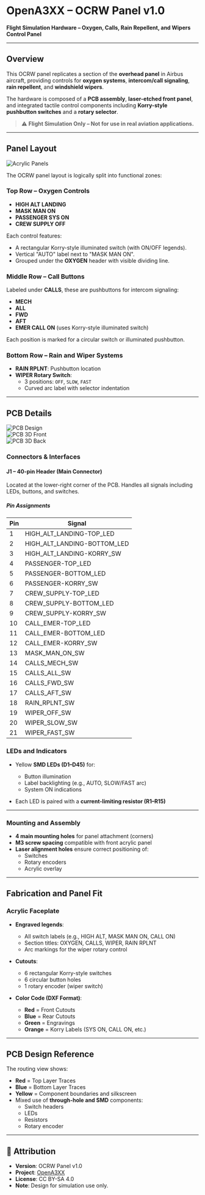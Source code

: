 # OpenA3XX – OCRW Panel v1.0

**Flight Simulation Hardware – Oxygen, Calls, Rain Repellent, and Wipers Control Panel**

---

## Overview

This OCRW panel replicates a section of the **overhead panel** in Airbus aircraft, providing controls for **oxygen systems**, **intercom/call signaling**, **rain repellent**, and **windshield wipers**.

The hardware is composed of a **PCB assembly**, **laser-etched front panel**, and integrated tactile control components including **Korry-style pushbutton switches** and a **rotary selector**.

> ⚠️ **Flight Simulation Only – Not for use in real aviation applications.**

---

## Panel Layout

![Acrylic Panels](./img/acrylic-panels.png)

The OCRW panel layout is logically split into functional zones:

### Top Row – Oxygen Controls

- **HIGH ALT LANDING**
- **MASK MAN ON**
- **PASSENGER SYS ON**
- **CREW SUPPLY OFF**

Each control features:

- A rectangular Korry-style illuminated switch (with ON/OFF legends).
- Vertical "AUTO" label next to "MASK MAN ON".
- Grouped under the **OXYGEN** header with visible dividing line.

### Middle Row – Call Buttons

Labeled under **CALLS**, these are pushbuttons for intercom signaling:

- **MECH**
- **ALL**
- **FWD**
- **AFT**
- **EMER CALL ON** (uses Korry-style illuminated switch)

Each position is marked for a circular switch or illuminated pushbutton.

### Bottom Row – Rain and Wiper Systems

- **RAIN RPLNT**: Pushbutton location
- **WIPER Rotary Switch**:
    - 3 positions: `OFF`, `SLOW`, `FAST`
    - Curved arc label with selector indentation

---

## PCB Details

![PCB Design](./img/pcb-design.png)  
![PCB 3D Front](./img/pcb-3d-front.png)  
![PCB 3D Back](./img/pcb-3d-back.png)

### Connectors & Interfaces

#### J1 – 40-pin Header (Main Connector)

Located at the lower-right corner of the PCB. Handles all signals including LEDs, buttons, and switches.

##### Pin Assignments

| Pin | Signal                      |
| --- | --------------------------- |
| 1   | HIGH_ALT_LANDING-TOP_LED    |
| 2   | HIGH_ALT_LANDING-BOTTOM_LED |
| 3   | HIGH_ALT_LANDING-KORRY_SW   |
| 4   | PASSENGER-TOP_LED           |
| 5   | PASSENGER-BOTTOM_LED        |
| 6   | PASSENGER-KORRY_SW          |
| 7   | CREW_SUPPLY-TOP_LED         |
| 8   | CREW_SUPPLY-BOTTOM_LED      |
| 9   | CREW_SUPPLY-KORRY_SW        |
| 10  | CALL_EMER-TOP_LED           |
| 11  | CALL_EMER-BOTTOM_LED        |
| 12  | CALL_EMER-KORRY_SW          |
| 13  | MASK_MAN_ON_SW              |
| 14  | CALLS_MECH_SW               |
| 15  | CALLS_ALL_SW                |
| 16  | CALLS_FWD_SW                |
| 17  | CALLS_AFT_SW                |
| 18  | RAIN_RPLNT_SW               |
| 19  | WIPER_OFF_SW                |
| 20  | WIPER_SLOW_SW               |
| 21  | WIPER_FAST_SW               |

### LEDs and Indicators

- Yellow **SMD LEDs (D1–D45)** for:
    - Button illumination
    - Label backlighting (e.g., AUTO, SLOW/FAST arc)
    - System ON indications

- Each LED is paired with a **current-limiting resistor (R1–R15)**

---

### Mounting and Assembly

- **4 main mounting holes** for panel attachment (corners)
- **M3 screw spacing** compatible with front acrylic panel
- **Laser alignment holes** ensure correct positioning of:
    - Switches
    - Rotary encoders
    - Acrylic overlay

---

## Fabrication and Panel Fit

### Acrylic Faceplate

- **Engraved legends**:
    - All switch labels (e.g., HIGH ALT, MASK MAN ON, CALL ON)
    - Section titles: OXYGEN, CALLS, WIPER, RAIN RPLNT
    - Arc markings for the wiper rotary control

- **Cutouts**:
    - 6 rectangular Korry-style switches
    - 6 circular button holes
    - 1 rotary encoder (wiper switch)

- **Color Code (DXF Format)**:
    - **Red** = Front Cutouts
    - **Blue** = Rear Cutouts
    - **Green** = Engravings
    - **Orange** = Korry Labels (SYS ON, CALL ON, etc.)

---

## PCB Design Reference

The routing view shows:

- **Red** = Top Layer Traces
- **Blue** = Bottom Layer Traces
- **Yellow** = Component boundaries and silkscreen
- Mixed use of **through-hole and SMD** components:
    - Switch headers
    - LEDs
    - Resistors
    - Rotary encoder

---

## 🔗 Attribution

- **Version**: OCRW Panel v1.0
- **Project**: [OpenA3XX](https://www.github.com/OpenA3XX)
- **License**: CC BY-SA 4.0
- **Note**: Design for simulation use only.
